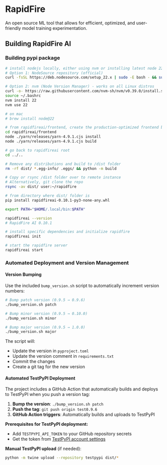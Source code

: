 # RapidFire
An open source ML tool that allows for efficient, optimized, and user-friendly model training experimentation.

## Building RapidFire AI

### Building pypi package
```bash
# install nodejs locally, either using nvm or installing latest node 22.x
# Option 1: NodeSource repository (official)
curl -fsSL https://deb.nodesource.com/setup_22.x | sudo -E bash - && sudo apt-get install -y nodejs

# Option 2: nvm (Node Version Manager) - works on all Linux distros
curl -o- https://raw.githubusercontent.com/nvm-sh/nvm/v0.39.0/install.sh | bash
source ~/.bashrc
nvm install 22
nvm use 22

# on mac
# brew install node@22

# from rapidfireai/frontend, create the production-optimized frontend build
cd rapidfireai/frontend
node ./yarn/releases/yarn-4.9.1.cjs install
node ./yarn/releases/yarn-4.9.1.cjs build

# go back to rapidfireai root
cd ../..

# Remove any distributions and build to /dist folder
rm -rf dist/ *.egg-info/ .eggs/ && python -m build

# Copy or rsync /dist folder over to remote instance
# Alternatively, git clone the repo
rsync -av dist/ user:~/rapidfire

# from directory where dist/ folder is
pip install rapidfireai-0.10.1-py3-none-any.whl

export PATH="$HOME/.local/bin:$PATH"

rapidfireai --version
# RapidFire AI 0.10.1

# install specific dependencies and initialize rapidfire
rapidfireai init

# start the rapidfire server
rapidfireai start
```

### Automated Deployment and Version Management

#### Version Bumping
Use the included `bump_version.sh` script to automatically increment version numbers:

```bash
# Bump patch version (0.9.5 → 0.9.6)
./bump_version.sh patch

# Bump minor version (0.9.5 → 0.10.0)
./bump_version.sh minor

# Bump major version (0.9.5 → 1.0.0)
./bump_version.sh major
```

The script will:
- Update the version in `pyproject.toml`
- Update the version comment in `requirements.txt`
- Commit the changes
- Create a git tag for the new version

#### Automated TestPyPI Deployment
The project includes a GitHub Action that automatically builds and deploys to TestPyPI when you push a version tag:

1. **Bump the version**: `./bump_version.sh patch`
2. **Push the tag**: `git push origin test0.9.6`
3. **GitHub Action triggers**: Automatically builds and uploads to TestPyPI

**Prerequisites for TestPyPI deployment:**
- Add `TESTPYPI_API_TOKEN` to your GitHub repository secrets
- Get the token from [TestPyPI account settings](https://test.pypi.org/manage/account/token/)

**Manual TestPyPI upload** (if needed):
```bash
python -m twine upload --repository testpypi dist/*
```
